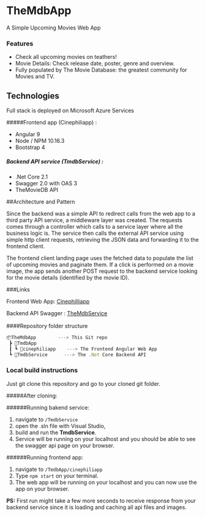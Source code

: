 # TheMdbApp
A Simple Upcoming Movies Web App

### Features

- Check all upcoming movies on teathers!
- Movie Details: Check release date, poster, genre and overview.
- Fully populated by The Movie Database: the greatest community for Movies and TV.


## Technologies
 
Full stack is deployed on Microsoft Azure Services
 
#####Frontend app (Cinephiliapp) :
- Angular 9
- Node / NPM 10.16.3
- Bootstrap 4

##### Backend API service (TmdbService) :
- .Net Core 2.1
- Swagger 2.0 with OAS 3
- TheMovieDB API


##Architecture and Pattern

Since the backend was a simple API to redirect calls from the web app to a third party API service, a middleware layer was created. The requests comes through a controller which calls to a service layer where all the business logic is. The service then calls the external API service using simple http client requests, retrieving the JSON data and forwarding it to the frontend client.

The frontend client landing page uses the fetched data to populate the list of upcoming movies and paginate them. If a click is performed on a movie image, the app sends another POST request to the backend service looking for the movie details (identified by the movie ID).

###Links

Frontend Web App: [Cinephilliapp](https://themdbapp.azurewebsites.net/)

Backend API Swagger : [TheMdbService](https://tmdbservice.azurewebsites.net/index.html)

####Repository folder structure　

```javascript
📦TheMdbApp        ---> This Git repo
 ┣ 📂TmdbApp
 ┃ ┗ 📂cinephiliapp    ---> The Frontend Angular Web App
 ┗ 📂TmdbService      ---> The .Net Core Backend API
```

### Local build instructions

Just git clone this repository and go to your cloned git folder.

#####After cloning:

######Running bakend service: 
1. navigate to `/TmdbService` 
2. open the .sln file with Visual Studio,
3. build and run the **TmdbService**.
4. Service will be running on your localhost and you should be able to see the swagger api page on your browser.

######Running frontend app:

1. navigate to `/TmdbApp/cinephiliapp` 
2. Type `npm start` on your terminal. 
3. The web app will be running on your localhost and you can now use the app on your browser.

**PS:** First run might take a few more seconds to receive response from your backend service since it is loading and caching all api files and images.
